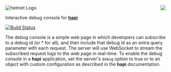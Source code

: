 <a href="/walmartlabs/blammo"><img src="https://raw.github.com/walmartlabs/blammo/master/images/from.png" align="right" /></a>
![helmet Logo](https://raw.github.com/walmartlabs/helmet/master/images/helmet.png)

Interactive debug console for [**hapi**](https://github.com/walmartlabs/hapi)

[![Build Status](https://secure.travis-ci.org/walmartlabs/helmet.png)](http://travis-ci.org/walmartlabs/helmet)

The debug console is a simple web page in which developers can subscribe to a debug id (or * for all), and then include that
debug id as an extra query parameter with each request. The server will use WebSocket to stream the subscribed request logs to
the web page in real-time. To enable the debug console in a **hapi** application, set the server's `debug` option to true or
to an object with custom configuration as described in the **hapi** documentation.

